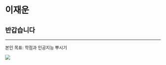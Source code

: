 <!-- Heading -->
# **이재운**
## 반갑습니다

---
본인 목표:
학점과 인공지능 뿌시기


<img src="https://drive.google.com/file/d/1J7Tdq0VRSkDbp9f0vQf6L1WursmSUEr5/view?usp=sharing" />

